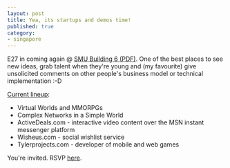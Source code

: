 ```yaml
---
layout: post
title: Yea, its startups and demos time!
published: true
category:
- singapore
---
```

E27 in coming again @ [SMU Building 6 (PDF)](http://www.smu.edu.sg/campus/pdf/smu_map.pdf). One of the best places to see new ideas, grab talent when they're young and (my favourite) give unsolicited comments on other people's business model or technical implementation :-D

[Current lineup](http://www.entrepreneur27.org/sg/next-event/):

- Virtual Worlds and MMORPGs
- Complex Networks in a Simple World
- ActiveDeals.com - interactive video content over the MSN instant messenger platform
- Wisheus.com - social wishlist service
- Tylerprojects.com - developer of mobile and web games

You're invited. RSVP [here](http://entrepreneur27singapore.wikispaces.com/).

